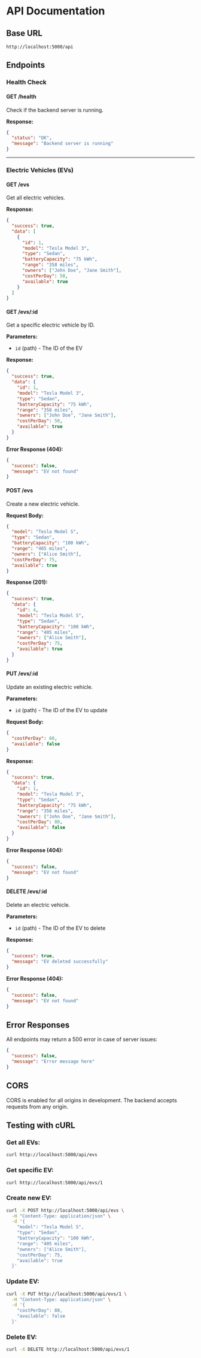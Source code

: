 # API Documentation

## Base URL
```
http://localhost:5000/api
```

## Endpoints

### Health Check

#### GET /health
Check if the backend server is running.

**Response:**
```json
{
  "status": "OK",
  "message": "Backend server is running"
}
```

---

### Electric Vehicles (EVs)

#### GET /evs
Get all electric vehicles.

**Response:**
```json
{
  "success": true,
  "data": [
    {
      "id": 1,
      "model": "Tesla Model 3",
      "type": "Sedan",
      "batteryCapacity": "75 kWh",
      "range": "358 miles",
      "owners": ["John Doe", "Jane Smith"],
      "costPerDay": 50,
      "available": true
    }
  ]
}
```

#### GET /evs/:id
Get a specific electric vehicle by ID.

**Parameters:**
- `id` (path) - The ID of the EV

**Response:**
```json
{
  "success": true,
  "data": {
    "id": 1,
    "model": "Tesla Model 3",
    "type": "Sedan",
    "batteryCapacity": "75 kWh",
    "range": "358 miles",
    "owners": ["John Doe", "Jane Smith"],
    "costPerDay": 50,
    "available": true
  }
}
```

**Error Response (404):**
```json
{
  "success": false,
  "message": "EV not found"
}
```

#### POST /evs
Create a new electric vehicle.

**Request Body:**
```json
{
  "model": "Tesla Model S",
  "type": "Sedan",
  "batteryCapacity": "100 kWh",
  "range": "405 miles",
  "owners": ["Alice Smith"],
  "costPerDay": 75,
  "available": true
}
```

**Response (201):**
```json
{
  "success": true,
  "data": {
    "id": 4,
    "model": "Tesla Model S",
    "type": "Sedan",
    "batteryCapacity": "100 kWh",
    "range": "405 miles",
    "owners": ["Alice Smith"],
    "costPerDay": 75,
    "available": true
  }
}
```

#### PUT /evs/:id
Update an existing electric vehicle.

**Parameters:**
- `id` (path) - The ID of the EV to update

**Request Body:**
```json
{
  "costPerDay": 80,
  "available": false
}
```

**Response:**
```json
{
  "success": true,
  "data": {
    "id": 1,
    "model": "Tesla Model 3",
    "type": "Sedan",
    "batteryCapacity": "75 kWh",
    "range": "358 miles",
    "owners": ["John Doe", "Jane Smith"],
    "costPerDay": 80,
    "available": false
  }
}
```

**Error Response (404):**
```json
{
  "success": false,
  "message": "EV not found"
}
```

#### DELETE /evs/:id
Delete an electric vehicle.

**Parameters:**
- `id` (path) - The ID of the EV to delete

**Response:**
```json
{
  "success": true,
  "message": "EV deleted successfully"
}
```

**Error Response (404):**
```json
{
  "success": false,
  "message": "EV not found"
}
```

## Error Responses

All endpoints may return a 500 error in case of server issues:

```json
{
  "success": false,
  "message": "Error message here"
}
```

## CORS

CORS is enabled for all origins in development. The backend accepts requests from any origin.

## Testing with cURL

### Get all EVs:
```bash
curl http://localhost:5000/api/evs
```

### Get specific EV:
```bash
curl http://localhost:5000/api/evs/1
```

### Create new EV:
```bash
curl -X POST http://localhost:5000/api/evs \
  -H "Content-Type: application/json" \
  -d '{
    "model": "Tesla Model S",
    "type": "Sedan",
    "batteryCapacity": "100 kWh",
    "range": "405 miles",
    "owners": ["Alice Smith"],
    "costPerDay": 75,
    "available": true
  }'
```

### Update EV:
```bash
curl -X PUT http://localhost:5000/api/evs/1 \
  -H "Content-Type: application/json" \
  -d '{
    "costPerDay": 80,
    "available": false
  }'
```

### Delete EV:
```bash
curl -X DELETE http://localhost:5000/api/evs/1
```
